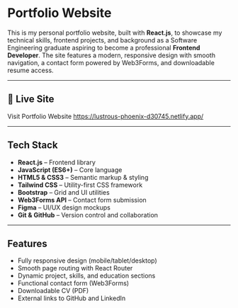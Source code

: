 # Portfolio Website

This is my personal portfolio website, built with **React.js**, to showcase my technical skills, frontend projects, and background as a Software Engineering graduate aspiring to become a professional **Frontend Developer**. The site features a modern, responsive design with smooth navigation, a contact form powered by Web3Forms, and downloadable resume access.

---

## 🔗 Live Site

Visit Portfolio Website
https://lustrous-phoenix-d30745.netlify.app/

---

## Tech Stack

- **React.js** – Frontend library  
- **JavaScript (ES6+)** – Core language  
- **HTML5 & CSS3** – Semantic markup & styling  
- **Tailwind CSS** – Utility-first CSS framework  
- **Bootstrap** – Grid and UI utilities  
- **Web3Forms API** – Contact form submission  
- **Figma** – UI/UX design mockups  
- **Git & GitHub** – Version control and collaboration

---

## Features

- Fully responsive design (mobile/tablet/desktop)
- Smooth page routing with React Router
- Dynamic project, skills, and education sections
- Functional contact form (Web3Forms)
- Downloadable CV (PDF)
- External links to GitHub and LinkedIn


